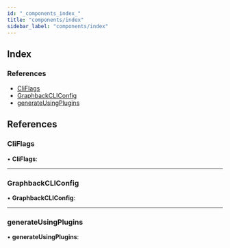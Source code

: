 ```yaml
---
id: "_components_index_"
title: "components/index"
sidebar_label: "components/index"
---
```


## Index

### References

* [CliFlags](_components_index_.md#cliflags)
* [GraphbackCLIConfig](_components_index_.md#graphbackcliconfig)
* [generateUsingPlugins](_components_index_.md#generateusingplugins)

## References

###  CliFlags

• **CliFlags**:

___

###  GraphbackCLIConfig

• **GraphbackCLIConfig**:

___

###  generateUsingPlugins

• **generateUsingPlugins**:
